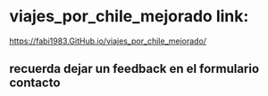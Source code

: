 # viajes_por_chile_mejorado link:

https://fabi1983.GitHub.io/viajes_por_chile_mejorado/

## recuerda dejar un feedback en el formulario contacto

